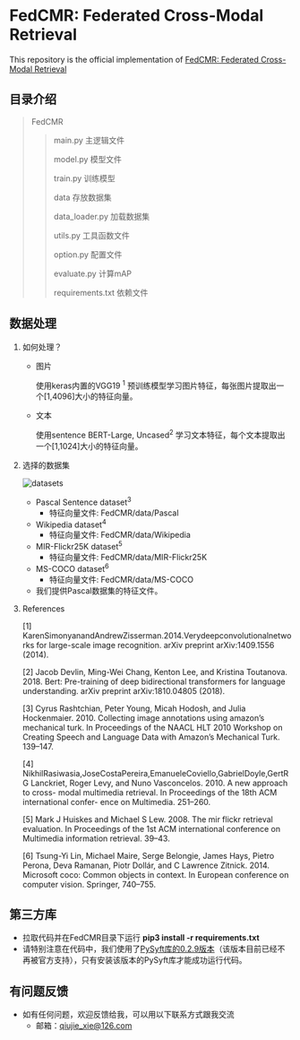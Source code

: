# FedCMR: Federated Cross-Modal Retrieval  

This repository is the official implementation of [FedCMR: Federated Cross-Modal Retrieval](https://dl.acm.org/doi/10.1145/3404835.3462989)

## 目录介绍

> FedCMR
>
> > main.py 主逻辑文件
> >
> > model.py 模型文件
> >
> > train.py 训练模型
> >
> > data 存放数据集
> >
> > data_loader.py 加载数据集
> >
> > utils.py 工具函数文件
> >
> > option.py 配置文件
> >
> > evaluate.py 计算mAP
> >
> > requirements.txt 依赖文件

## 数据处理

1. 如何处理？

   * 图片

     使用keras内置的VGG19 <sup>1</sup> 预训练模型学习图片特征，每张图片提取出一个[1,4096]大小的特征向量。

   * 文本

     使用sentence BERT-Large, Uncased<sup>2</sup> 学习文本特征，每个文本提取出一个[1,1024]大小的特征向量。

2. 选择的数据集

   ![datasets](https://i.loli.net/2021/07/11/IWSdYeHjLzqZoiM.png)

   + Pascal Sentence dataset<sup>3</sup> 
     - 特征向量文件: FedCMR/data/Pascal
   + Wikipedia dataset<sup>4</sup>
     - 特征向量文件: FedCMR/data/Wikipedia
   + MIR-Flickr25K dataset<sup>5</sup>
     - 特征向量文件: FedCMR/data/MIR-Flickr25K
   + MS-COCO dataset<sup>6</sup>
     - 特征向量文件: FedCMR/data/MS-COCO
   + 我们提供Pascal数据集的特征文件。

3. References

   [1] KarenSimonyanandAndrewZisserman.2014.Verydeepconvolutionalnetworks for large-scale image recognition. arXiv preprint arXiv:1409.1556 (2014).

   [2] Jacob Devlin, Ming-Wei Chang, Kenton Lee, and Kristina Toutanova. 2018. Bert: Pre-training of deep bidirectional transformers for language understanding. arXiv preprint arXiv:1810.04805 (2018).

   [3] Cyrus Rashtchian, Peter Young, Micah Hodosh, and Julia Hockenmaier. 2010. Collecting image annotations using amazon’s mechanical turk. In Proceedings of the NAACL HLT 2010 Workshop on Creating Speech and Language Data with Amazon’s Mechanical Turk. 139–147.

   [4] NikhilRasiwasia,JoseCostaPereira,EmanueleCoviello,GabrielDoyle,GertRG Lanckriet, Roger Levy, and Nuno Vasconcelos. 2010. A new approach to cross- modal multimedia retrieval. In Proceedings of the 18th ACM international confer- ence on Multimedia. 251–260.

   [5] Mark J Huiskes and Michael S Lew. 2008. The mir flickr retrieval evaluation. In Proceedings of the 1st ACM international conference on Multimedia information retrieval. 39–43.

   [6] Tsung-Yi Lin, Michael Maire, Serge Belongie, James Hays, Pietro Perona, Deva Ramanan, Piotr Dollár, and C Lawrence Zitnick. 2014. Microsoft coco: Common objects in context. In European conference on computer vision. Springer, 740–755.

## 第三方库

* 拉取代码并在FedCMR目录下运行 **pip3 install -r requirements.txt**
* 请特别注意在代码中，我们使用了[PySyft库的0.2.9版本](https://github.com/OpenMined/PySyft/tree/PySyft/syft_0.2.x)（该版本目前已经不再被官方支持），只有安装该版本的PySyft库才能成功运行代码。

## 有问题反馈

* 如有任何问题，欢迎反馈给我，可以用以下联系方式跟我交流
  * 邮箱：<qiujie_xie@126.com>



